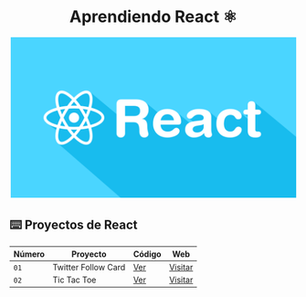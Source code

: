 <div align="center">

# Aprendiendo React ⚛️

<img alt="ReactJS" src="react.png" width="500" />

</div>

## ⌨️ Proyectos de React

| Número | Proyecto | Código | Web |
| --- | --- | --- | --- |
| `01` | Twitter Follow Card | [Ver](projects/01-twitter-follow-card/) | [Visitar](https://twitter-following.surge.sh/) |
| `02` | Tic Tac Toe | [Ver](projects/02-tic-tac-toe/) | [Visitar](https://triquis.surge.sh/) |